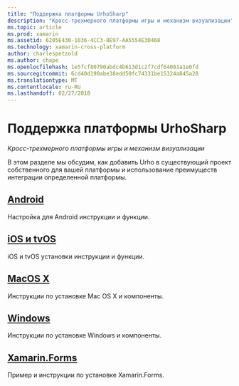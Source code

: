 ```yaml
---
title: "Поддержка платформы UrhoSharp"
description: "Кросс-трехмерного платформы игры и механизм визуализации"
ms.topic: article
ms.prod: xamarin
ms.assetid: 6205E430-1036-4CC3-8E97-AA5554E3D468
ms.technology: xamarin-cross-platform
author: charlespetzold
ms.author: chape
ms.openlocfilehash: 1e5fcf80790abdc4b613d1c2f7cdf64081a1e0fd
ms.sourcegitcommit: 6cd40d190abe38edd50fc74331be15324a845a28
ms.translationtype: MT
ms.contentlocale: ru-RU
ms.lasthandoff: 02/27/2018
---
```

# <a name="urhosharp-platform-support"></a>Поддержка платформы UrhoSharp

_Кросс-трехмерного платформы игры и механизм визуализации_

В этом разделе мы обсудим, как добавить Urho в существующий проект собственного для вашей платформы и использование преимуществ интеграции определенной платформы.

## <a name="androidgraphics-gamesurhosharpplatformandroidmd"></a>[Android](~/graphics-games/urhosharp/platform/android.md)

Настройка для Android инструкции и функции.

## <a name="ios-and-tvosgraphics-gamesurhosharpplatformiosmd"></a>[iOS и tvOS](~/graphics-games/urhosharp/platform/ios.md)

iOS и tvOS установки инструкции и функции.

## <a name="macos-xgraphics-gamesurhosharpplatformmacmd"></a>[MacOS X](~/graphics-games/urhosharp/platform/mac.md)

Инструкции по установке Mac OS X и компоненты.

## <a name="windowsgraphics-gamesurhosharpplatformwindowsmd"></a>[Windows](~/graphics-games/urhosharp/platform/windows.md)

Инструкции по установке Windows и компоненты.

## <a name="xamarinformsgraphics-gamesurhosharpplatformxamarin-formsmd"></a>[Xamarin.Forms](~/graphics-games/urhosharp/platform/xamarin-forms.md)

Пример и инструкции по установке Xamarin.Forms.

